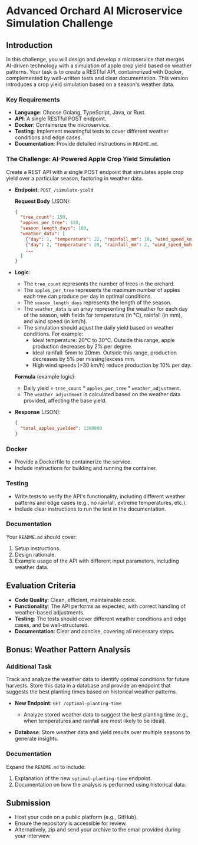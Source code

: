 # Advanced Orchard AI Microservice Simulation Challenge

## Introduction

In this challenge, you will design and develop a microservice that merges AI-driven technology with a simulation of apple crop yield based on weather patterns. Your task is to create a RESTful API, containerized with Docker, complemented by well-written tests and clear documentation. This version introduces a crop yield simulation based on a season's weather data.

### Key Requirements

- **Language**: Choose Golang, TypeScript, Java, or Rust.
- **API**: A single RESTful POST endpoint.
- **Docker**: Containerize the microservice.
- **Testing**: Implement meaningful tests to cover different weather conditions and edge cases.
- **Documentation**: Provide detailed instructions in `README.md`.

### The Challenge: AI-Powered Apple Crop Yield Simulation

Create a REST API with a single POST endpoint that simulates apple crop yield over a particular season, factoring in weather data.

- **Endpoint**: `POST /simulate-yield`
  
  **Request Body** (JSON):
  ```json
  {
    "tree_count": 150,
    "apples_per_tree": 120,
    "season_length_days": 100,
    "weather_data": [
      {"day": 1, "temperature": 22, "rainfall_mm": 10, "wind_speed_kmh": 5},
      {"day": 2, "temperature": 28, "rainfall_mm": 2, "wind_speed_kmh": 15},
      ...
    ]
  }
  ```

- **Logic**:
  - The `tree_count` represents the number of trees in the orchard.
  - The `apples_per_tree` represents the maximum number of apples each tree can produce per day in optimal conditions.
  - The `season_length_days` represents the length of the season.
  - The `weather_data` is an array representing the weather for each day of the season, with fields for temperature (in °C), rainfall (in mm), and wind speed (in km/h).
  - The simulation should adjust the daily yield based on weather conditions. For example:
    - Ideal temperature: 20°C to 30°C. Outside this range, apple production decreases by 2% per degree.
    - Ideal rainfall: 5mm to 20mm. Outside this range, production decreases by 5% per missing/excess mm.
    - High wind speeds (>30 km/h) reduce production by 10% per day.

  **Formula** (example logic):
  - Daily yield = `tree_count` * `apples_per_tree` * `weather_adjustment`.
  - The `weather_adjustment` is calculated based on the weather data provided, affecting the base yield.

- **Response** (JSON):
  ```json
  {
    "total_apples_yielded": 1300000
  }
  ```

### Docker

- Provide a Dockerfile to containerize the service.
- Include instructions for building and running the container.

### Testing

- Write tests to verify the API's functionality, including different weather patterns and edge cases (e.g., no rainfall, extreme temperatures, etc.).
- Include clear instructions to run the test in the documentation.

### Documentation

Your `README.md` should cover:

1. Setup instructions.
2. Design rationale.
3. Example usage of the API with different input parameters, including weather data.

## Evaluation Criteria

- **Code Quality**: Clean, efficient, maintainable code.
- **Functionality**: The API performs as expected, with correct handling of weather-based adjustments.
- **Testing**: The tests should cover different weather conditions and edge cases, and be well-structured.
- **Documentation**: Clear and concise, covering all necessary steps.

## Bonus: Weather Pattern Analysis

### Additional Task

Track and analyze the weather data to identify optimal conditions for future harvests. Store this data in a database and provide an endpoint that suggests the best planting times based on historical weather patterns.

- **New Endpoint**: `GET /optimal-planting-time`
  - Analyze stored weather data to suggest the best planting time (e.g., when temperatures and rainfall are most likely to be ideal).
  
- **Database**: Store weather data and yield results over multiple seasons to generate insights.

### Documentation

Expand the `README.md` to include:

1. Explanation of the new `optimal-planting-time` endpoint.
2. Documentation on how the analysis is performed using historical data.

## Submission

- Host your code on a public platform (e.g., GitHub).
- Ensure the repository is accessible for review.
- Alternatively, zip and send your archive to the email provided during your interview.
